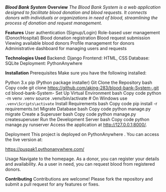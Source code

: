 ***Blood Bank System***
**Overview**
*The Blood Bank System is a web application designed to facilitate blood donation and blood requests. It connects donors with individuals or organizations in need of blood, streamlining the process of donation and request management.*

**Features**
User authentication (Signup/Login)
Role-based user management (Donor/Hospital)
Blood donation registration
Blood request submission
Viewing available blood donors
Profile management for donors
Administrative dashboard for managing users and requests

**Technologies Used**
Backend: Django
Frontend: HTML, CSS
Database: SQLite 
Deployment: PythonAnywhere 

**Installation**
Prerequisites
Make sure you have the following installed:

Python 3.x
pip (Python package installer)
Git
Clone the Repository
bash
Copy code
git clone https://github.com/aking-283/blood-bank-System-.git
cd blood-bank-System-
Set Up Virtual Environment
bash
Copy code
python -m venv .venv
source .venv/bin/activate  # On Windows use `.venv\Scripts\activate`
Install Requirements
bash
Copy code
pip install -r requirements.txt
Migrate Database
bash
Copy code
python manage.py migrate
Create a Superuser
bash
Copy code
python manage.py createsuperuser
Run the Development Server
bash
Copy code
python manage.py runserver
Access the application at http://127.0.0.1:8000/.

Deployment
This project is deployed on PythonAnywhere . You can access the live version at:

https://puspak1.pythonanywhere.com/

Usage
Navigate to the homepage.
As a donor, you can register your details and availability.
As a user in need, you can request blood from registered donors.

**Contributing**
Contributions are welcome! Please fork the repository and submit a pull request for any features or fixes.
